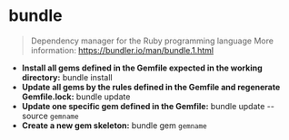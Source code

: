 # bundle
> Dependency manager for the Ruby programming language
> More information: <https://bundler.io/man/bundle.1.html>
- **Install all gems defined in the Gemfile expected in the working directory:**
bundle install
- **Update all gems by the rules defined in the Gemfile and regenerate Gemfile.lock:**
bundle update
- **Update one specific gem defined in the Gemfile:**
bundle update --source `gemname`
- **Create a new gem skeleton:**
bundle gem `gemname`
